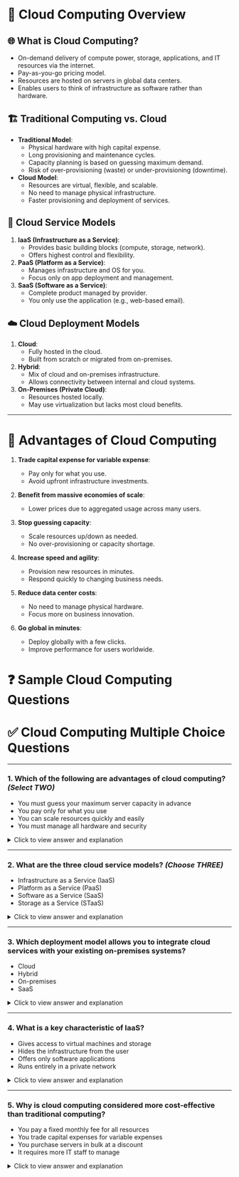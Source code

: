 # 📘 Cloud Computing Overview

## 🌐 What is Cloud Computing?
- On-demand delivery of compute power, storage, applications, and IT resources via the internet.
- Pay-as-you-go pricing model.
- Resources are hosted on servers in global data centers.
- Enables users to think of infrastructure as software rather than hardware.

## 🏗️ Traditional Computing vs. Cloud
- **Traditional Model**:
  - Physical hardware with high capital expense.
  - Long provisioning and maintenance cycles.
  - Capacity planning is based on guessing maximum demand.
  - Risk of over-provisioning (waste) or under-provisioning (downtime).
- **Cloud Model**:
  - Resources are virtual, flexible, and scalable.
  - No need to manage physical infrastructure.
  - Faster provisioning and deployment of services.

## 🔧 Cloud Service Models
1. **IaaS (Infrastructure as a Service)**:
   - Provides basic building blocks (compute, storage, network).
   - Offers highest control and flexibility.
2. **PaaS (Platform as a Service)**:
   - Manages infrastructure and OS for you.
   - Focus only on app deployment and management.
3. **SaaS (Software as a Service)**:
   - Complete product managed by provider.
   - You only use the application (e.g., web-based email).

## ☁️ Cloud Deployment Models
1. **Cloud**:
   - Fully hosted in the cloud.
   - Built from scratch or migrated from on-premises.
2. **Hybrid**:
   - Mix of cloud and on-premises infrastructure.
   - Allows connectivity between internal and cloud systems.
3. **On-Premises (Private Cloud)**:
   - Resources hosted locally.
   - May use virtualization but lacks most cloud benefits.

---

# 🌟 Advantages of Cloud Computing

1. **Trade capital expense for variable expense**:
   - Pay only for what you use.
   - Avoid upfront infrastructure investments.

2. **Benefit from massive economies of scale**:
   - Lower prices due to aggregated usage across many users.

3. **Stop guessing capacity**:
   - Scale resources up/down as needed.
   - No over-provisioning or capacity shortage.

4. **Increase speed and agility**:
   - Provision new resources in minutes.
   - Respond quickly to changing business needs.

5. **Reduce data center costs**:
   - No need to manage physical hardware.
   - Focus more on business innovation.

6. **Go global in minutes**:
   - Deploy globally with a few clicks.
   - Improve performance for users worldwide.


# ❓ Sample Cloud Computing Questions
# ✅ Cloud Computing Multiple Choice Questions

---

### 1. Which of the following are advantages of cloud computing? *(Select TWO)*

- You must guess your maximum server capacity in advance  
- You pay only for what you use  
- You can scale resources quickly and easily  
- You must manage all hardware and security  

<details>
  <summary>Click to view answer and explanation</summary>
  ✅ **Correct Answers:**
  - **You pay only for what you use**: Cloud computing uses a pay-as-you-go pricing model.
  - **You can scale resources quickly and easily**: The cloud allows rapid resource provisioning based on demand.

  ❌ **Incorrect Answers:**
  - Guessing capacity and managing hardware are disadvantages of traditional computing, not cloud computing.
</details>

---

### 2. What are the three cloud service models? *(Choose THREE)*

-  Infrastructure as a Service (IaaS)  
-  Platform as a Service (PaaS)  
-  Software as a Service (SaaS)  
-  Storage as a Service (STaaS)  

<details>
  <summary>Click to view answer and explanation</summary>
  ✅ **Correct Answers:**
  - **IaaS, PaaS, and SaaS** are the three core cloud service models.

  ❌ **Incorrect Answer:**
  - **STaaS** is not one of the official core models, though storage is often part of IaaS.
</details>

---

### 3. Which deployment model allows you to integrate cloud services with your existing on-premises systems?

-  Cloud  
-  Hybrid  
-  On-premises  
-  SaaS  

<details>
  <summary>Click to view answer and explanation</summary>
  ✅ **Correct Answer:**
  - **Hybrid**: This model connects cloud-based and on-premises resources.

  ❌ **Incorrect Answers:**
  - **Cloud** is fully cloud-based.
  - **On-premises** is entirely local.
  - **SaaS** is a service model, not a deployment model.
</details>

---

### 4. What is a key characteristic of IaaS?

-  Gives access to virtual machines and storage  
-  Hides the infrastructure from the user  
-  Offers only software applications  
-  Runs entirely in a private network  

<details>
  <summary>Click to view answer and explanation</summary>
  ✅ **Correct Answer:**
  - **Gives access to virtual machines and storage**: IaaS provides foundational computing resources.

  ❌ **Incorrect Answers:**
  - Hiding infrastructure and providing only software is a trait of SaaS.
  - Private networks are more associated with on-premises models.
</details>

---

### 5. Why is cloud computing considered more cost-effective than traditional computing?

-  You pay a fixed monthly fee for all resources  
-  You trade capital expenses for variable expenses  
-  You purchase servers in bulk at a discount  
-  It requires more IT staff to manage  

<details>
  <summary>Click to view answer and explanation</summary>
  ✅ **Correct Answer:**
  - **You trade capital expenses for variable expenses**: You only pay for the resources you use when you need them.

  ❌ **Incorrect Answers:**
  - Cloud costs are variable, not fixed.
  - You don’t purchase hardware in the cloud.
  - It actually reduces IT management overhead.
</details>
